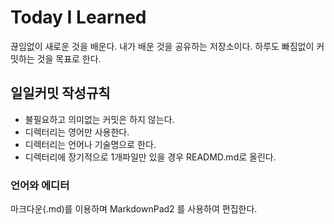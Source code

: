 # Today I Learned

끊임없이 새로운 것을 배운다. 내가 배운 것을 공유하는 저장소이다. 하루도 빠짐없이 커밋하는 것을 목표로 한다.

## 일일커밋 작성규칙
* 불필요하고 의미없는 커밋은 하지 않는다.
* 디렉터리는 영어만 사용한다.
* 디렉터리는 언어나 기술명으로 한다.
* 디렉터리에 장기적으로 1개파일만 있을 경우 READMD.md로 올린다.

### 언어와 에디터
마크다운(.md)를 이용하며 MarkdownPad2 를 사용하여 편집한다.